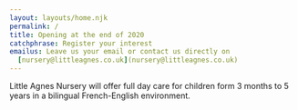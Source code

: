 ```yaml
---
layout: layouts/home.njk
permalink: /
title: Opening at the end of 2020
catchphrase: Register your interest
emailus: Leave us your email or contact us directly on
  [nursery@littleagnes.co.uk](nursery@littleagnes.co.uk)
---
```

Little Agnes Nursery will offer full day care for children form 3 months to 5 years in a bilingual French-English environment.